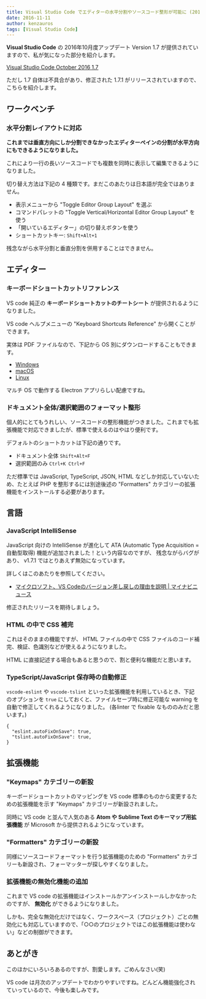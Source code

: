 ```yaml
---
title: Visual Studio Code でエディターの水平分割やソースコード整形が可能に (2016/10 version 1.7)
date: 2016-11-11
author: kenzauros
tags: [Visual Studio Code]
---
```


**Visual Studio Code** の 2016年10月度アップデート Version 1.7 が提供されていますので、私が気になった部分を紹介します。

[Visual Studio Code October 2016 1.7](http://code.visualstudio.com/updates)

ただし 1.7 自体は不具合があり、修正された 1.7.1 がリリースされていますので、こちらを紹介します。

## ワークベンチ

### 水平分割レイアウトに対応

**これまでは垂直方向にしか分割できなかったエディターペインの分割が水平方向にもできるようになりました。**

これにより一行の長いソースコードでも複数を同時に表示して編集できるようになりました。

切り替え方法は下記の 4 種類です。まだこのあたりは日本語が完全ではありません。

* 表示メニューから "Toggle Editor Group Layout" を選ぶ
* コマンドパレットの "Toggle Vertical/Horizontal Editor Group Layout" を使う
* 「開いているエディター」の切り替えボタンを使う
* ショートカットキー: `Shift+Alt+1`

残念ながら水平分割と垂直分割を併用することはできません。

## エディター

### キーボードショートカットリファレンス

VS code 純正の **キーボードショートカットのチートシート** が提供されるようになりました。

VS code ヘルプメニューの "Keyboard Shortcuts Reference" から開くことができます。

実体は PDF ファイルなので、下記から OS 別にダウンロードすることもできます。

* [Windows](https://go.microsoft.com/fwlink/?linkid=832145)
* [macOS](https://go.microsoft.com/fwlink/?linkid=832143)
* [Linux](https://go.microsoft.com/fwlink/?linkid=832144)

マルチ OS で動作する Electron アプリらしい配慮ですね。

### ドキュメント全体/選択範囲のフォーマット整形

個人的にとてもうれしい、ソースコードの整形機能がつきました。これまでも拡張機能で対応できましたが、標準で使えるのはやはり便利です。

デフォルトのショートカットは下記の通りです。

* ドキュメント全体 `Shift+Alt+F`
* 選択範囲のみ `Ctrl+K Ctrl+F`

ただ標準では JavaScript, TypeScript, JSON, HTML などしか対応していないため、たとえば PHP を整形するには別途後述の "Formatters" カテゴリーの拡張機能をインストールする必要があります。

## 言語

### JavaScript IntelliSense

JavaScript 向けの IntelliSense が進化して ATA (Automatic Type Acquisition = 自動型取得) 機能が追加されました！という内容なのですが、 残念ながらバグがあり、 v1.7.1 ではとりあえず無効になっています。

詳しくはこのあたりを参照してください。

* [マイクロソフト、VS Codeのバージョン差し戻しの理由を説明 | マイナビニュース](http://news.mynavi.jp/news/2016/11/07/063/)

修正されたリリースを期待しましょう。

### HTML の中で CSS 補完

これはそのままの機能ですが、 HTML ファイルの中で CSS ファイルのコード補完、検証、色識別などが使えるようになりました。

HTML に直接記述する場合もあると思うので、割と便利な機能だと思います。

### TypeScript/JavaScript 保存時の自動修正

`vscode-eslint` や `vscode-tslint` といった拡張機能を利用しているとき、下記のオプションを `true` にしておくと、ファイルセーブ時に修正可能な warning を自動で修正してくれるようになりました。 (各linter で fixable なもののみだと思います。)

```
{
  "eslint.autoFixOnSave": true,
  "tslint.autoFixOnSave": true,
}
```

## 拡張機能

### "Keymaps" カテゴリーの新設

キーボードショートカットのマッピングを VS code 標準のものから変更するための拡張機能を示す "Keymaps" カテゴリーが新設されました。

同時に VS code と並んで人気のある **Atom や Sublime Text のキーマップ用拡張機能** が Microsoft から提供されるようになっています。

### "Formatters" カテゴリーの新設

同様にソースコードフォーマットを行う拡張機能のための "Formatters" カテゴリーも新設され、フォーマッターが探しやすくなりました。

### 拡張機能の無効化機能の追加

これまで VS code の拡張機能はインストールかアンインストールしかなかったのですが、 **無効化** ができるようになりました。

しかも、完全な無効化だけではなく、ワークスペース（プロジェクト）ごとの無効化にも対応していますので、「○○のプロジェクトではこの拡張機能は使わない」などの制御ができます。

## あとがき

このほかにいろいろあるのですが、割愛します。ごめんなさい(笑)

VS code は月次のアップデートでわかりやすいですね。どんどん機能強化されていっているので、今後も楽しみです。

